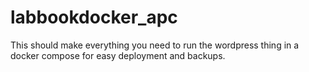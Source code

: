 # labbookdocker_apc
This should make everything you need to run the wordpress thing in a docker compose for easy deployment and backups.
